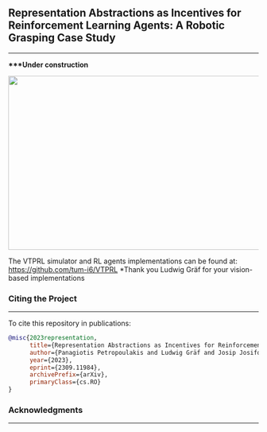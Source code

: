 ## Representation Abstractions as Incentives for Reinforcement Learning Agents: A Robotic Grasping Case Study
---
<strong>***Under construction</strong>
<p align="center">
  <img src="cover-picture.png" width="600" height="350"/>
</p>

The VTPRL simulator and RL agents implementations can be found at: https://github.com/tum-i6/VTPRL
*Thank you Ludwig Gräf for your vision-based implementations
### Citing the Project
---

To cite this repository in publications:
```bibtex
@misc{2023representation,
      title={Representation Abstractions as Incentives for Reinforcement Learning Agents: A Robotic Grasping Case Study}, 
      author={Panagiotis Petropoulakis and Ludwig Gräf and Josip Josifovski and Mohammadhossein Malmir and Alois Knoll},
      year={2023},
      eprint={2309.11984},
      archivePrefix={arXiv},
      primaryClass={cs.RO}
}
```
### Acknowledgments
---

